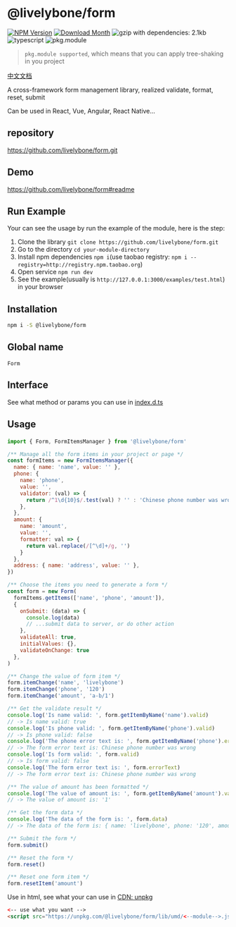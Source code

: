 # @livelybone/form
[![NPM Version](http://img.shields.io/npm/v/@livelybone/form.svg?style=flat-square)](https://www.npmjs.com/package/@livelybone/form)
[![Download Month](http://img.shields.io/npm/dm/@livelybone/form.svg?style=flat-square)](https://www.npmjs.com/package/@livelybone/form)
![gzip with dependencies: 2.1kb](https://img.shields.io/badge/gzip--with--dependencies-2.1kb-brightgreen.svg "gzip with dependencies: 2.1kb")
![typescript](https://img.shields.io/badge/typescript-supported-blue.svg "typescript")
![pkg.module](https://img.shields.io/badge/pkg.module-supported-blue.svg "pkg.module")

> `pkg.module supported`, which means that you can apply tree-shaking in you project

[中文文档](./README-CN.md)

A cross-framework form management library, realized validate, format, reset, submit

Can be used in React, Vue, Angular, React Native...

## repository
https://github.com/livelybone/form.git

## Demo
https://github.com/livelybone/form#readme

## Run Example
Your can see the usage by run the example of the module, here is the step:

1. Clone the library `git clone https://github.com/livelybone/form.git`
2. Go to the directory `cd your-module-directory`
3. Install npm dependencies `npm i`(use taobao registry: `npm i --registry=http://registry.npm.taobao.org`)
4. Open service `npm run dev`
5. See the example(usually is `http://127.0.0.1:3000/examples/test.html`) in your browser

## Installation
```bash
npm i -S @livelybone/form
```

## Global name
`Form`

## Interface
See what method or params you can use in [index.d.ts](./index.d.ts)

## Usage

#### 
```js
import { Form, FormItemsManager } from '@livelybone/form'

/** Manage all the form items in your project or page */
const formItems = new FormItemsManager({
  name: { name: 'name', value: '' },
  phone: {
    name: 'phone',
    value: '',
    validator: (val) => {
      return /^1\d{10}$/.test(val) ? '' : 'Chinese phone number was wrong'
    },
  },
  amount: {
    name: 'amount', 
    value: '', 
    formatter: val => {
      return val.replace(/[^\d]+/g, '')
    }
  },
  address: { name: 'address', value: '' },
})

/** Choose the items you need to generate a form */
const form = new Form(
  formItems.getItems(['name', 'phone', 'amount']),
  {
    onSubmit: (data) => {
      console.log(data)
      // ...submit data to server, or do other action
    },
    validateAll: true,
    initialValues: {},
    validateOnChange: true
  },
)

/** Change the value of form item */
form.itemChange('name', 'livelybone')
form.itemChange('phone', '120')
form.itemChange('amount', 'a-b/1')

/** Get the validate result */
console.log('Is name valid: ', form.getItemByName('name').valid)
// -> Is name valid: true
console.log('Is phone valid: ', form.getItemByName('phone').valid) 
// -> Is phone valid: false
console.log('The phone error text is: ', form.getItemByName('phone').errorText) 
// -> The form error text is: Chinese phone number was wrong
console.log('Is form valid: ', form.valid) 
// -> Is form valid: false
console.log('The form error text is: ', form.errorText) 
// -> The form error text is: Chinese phone number was wrong

/** The value of amount has been formatted */
console.log('The value of amount is: ', form.getItemByName('amount').value)
// -> The value of amount is: '1'

/** Get the form data */
console.log('The data of the form is: ', form.data)
// -> The data of the form is: { name: 'livelybone', phone: '120', amount: '1' }

/** Submit the form */
form.submit()

/** Reset the form */
form.reset()

/** Reset one form item */
form.resetItem('amount')
```

Use in html, see what your can use in [CDN: unpkg](https://unpkg.com/@livelybone/form/lib/umd/)
```html
<-- use what you want -->
<script src="https://unpkg.com/@livelybone/form/lib/umd/<--module-->.js"></script>
```

